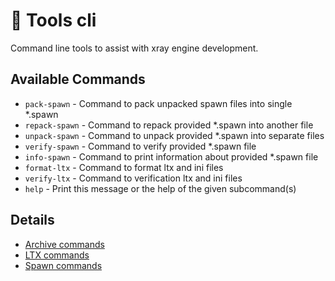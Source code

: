 # 🔨 Tools cli

Command line tools to assist with xray engine development.

## Available Commands

- `pack-spawn` - Command to pack unpacked spawn files into single \*.spawn
- `repack-spawn` - Command to repack provided \*.spawn into another file
- `unpack-spawn` - Command to unpack provided \*.spawn into separate files
- `verify-spawn` - Command to verify provided \*.spawn file
- `info-spawn` - Command to print information about provided \*.spawn file
- `format-ltx` - Command to format ltx and ini files
- `verify-ltx` - Command to verification ltx and ini files
- `help` - Print this message or the help of the given subcommand(s)

## Details

- [Archive commands](archive.md)
- [LTX commands](ltx.md)
- [Spawn commands](spawn.md)
